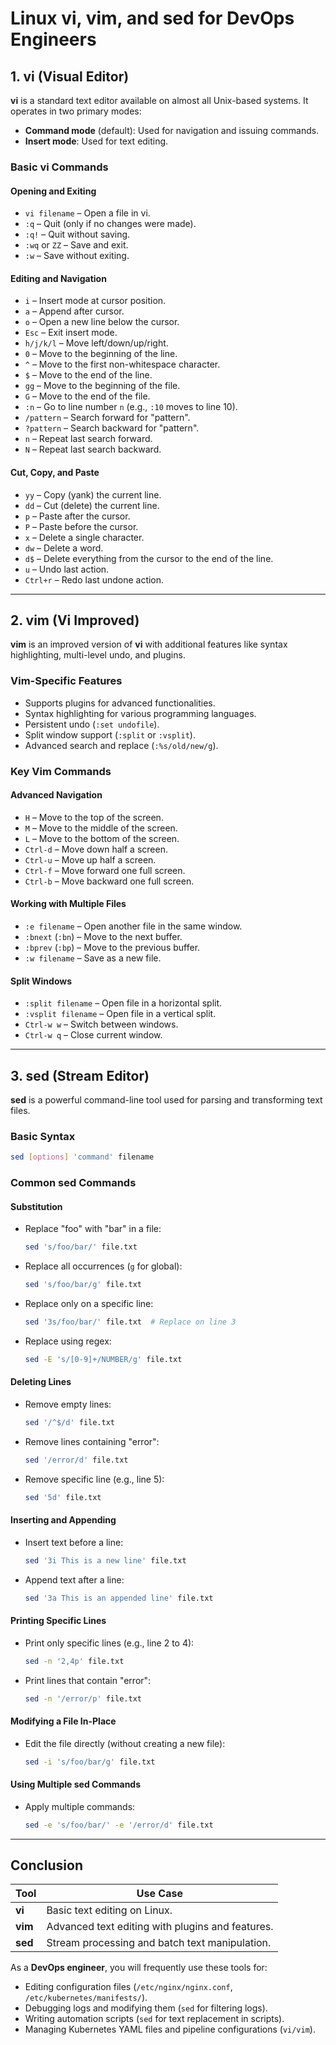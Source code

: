 # Linux vi, vim, and sed for DevOps Engineers

## 1. vi (Visual Editor)
**vi** is a standard text editor available on almost all Unix-based systems. It operates in two primary modes:
- **Command mode** (default): Used for navigation and issuing commands.
- **Insert mode**: Used for text editing.

### Basic vi Commands
#### Opening and Exiting
- `vi filename` – Open a file in vi.
- `:q` – Quit (only if no changes were made).
- `:q!` – Quit without saving.
- `:wq` or `ZZ` – Save and exit.
- `:w` – Save without exiting.

#### Editing and Navigation
- `i` – Insert mode at cursor position.
- `a` – Append after cursor.
- `o` – Open a new line below the cursor.
- `Esc` – Exit insert mode.
- `h/j/k/l` – Move left/down/up/right.
- `0` – Move to the beginning of the line.
- `^` – Move to the first non-whitespace character.
- `$` – Move to the end of the line.
- `gg` – Move to the beginning of the file.
- `G` – Move to the end of the file.
- `:n` – Go to line number `n` (e.g., `:10` moves to line 10).
- `/pattern` – Search forward for "pattern".
- `?pattern` – Search backward for "pattern".
- `n` – Repeat last search forward.
- `N` – Repeat last search backward.

#### Cut, Copy, and Paste
- `yy` – Copy (yank) the current line.
- `dd` – Cut (delete) the current line.
- `p` – Paste after the cursor.
- `P` – Paste before the cursor.
- `x` – Delete a single character.
- `dw` – Delete a word.
- `d$` – Delete everything from the cursor to the end of the line.
- `u` – Undo last action.
- `Ctrl+r` – Redo last undone action.

---

## 2. vim (Vi Improved)
**vim** is an improved version of **vi** with additional features like syntax highlighting, multi-level undo, and plugins.

### Vim-Specific Features
- Supports plugins for advanced functionalities.
- Syntax highlighting for various programming languages.
- Persistent undo (`:set undofile`).
- Split window support (`:split` or `:vsplit`).
- Advanced search and replace (`:%s/old/new/g`).

### Key Vim Commands
#### Advanced Navigation
- `H` – Move to the top of the screen.
- `M` – Move to the middle of the screen.
- `L` – Move to the bottom of the screen.
- `Ctrl-d` – Move down half a screen.
- `Ctrl-u` – Move up half a screen.
- `Ctrl-f` – Move forward one full screen.
- `Ctrl-b` – Move backward one full screen.

#### Working with Multiple Files
- `:e filename` – Open another file in the same window.
- `:bnext` (`:bn`) – Move to the next buffer.
- `:bprev` (`:bp`) – Move to the previous buffer.
- `:w filename` – Save as a new file.

#### Split Windows
- `:split filename` – Open file in a horizontal split.
- `:vsplit filename` – Open file in a vertical split.
- `Ctrl-w w` – Switch between windows.
- `Ctrl-w q` – Close current window.

---

## 3. sed (Stream Editor)
**sed** is a powerful command-line tool used for parsing and transforming text files.

### Basic Syntax
```bash
sed [options] 'command' filename
```

### Common sed Commands
#### Substitution
- Replace "foo" with "bar" in a file:
  ```bash
  sed 's/foo/bar/' file.txt
  ```
- Replace all occurrences (`g` for global):
  ```bash
  sed 's/foo/bar/g' file.txt
  ```
- Replace only on a specific line:
  ```bash
  sed '3s/foo/bar/' file.txt  # Replace on line 3
  ```
- Replace using regex:
  ```bash
  sed -E 's/[0-9]+/NUMBER/g' file.txt
  ```

#### Deleting Lines
- Remove empty lines:
  ```bash
  sed '/^$/d' file.txt
  ```
- Remove lines containing "error":
  ```bash
  sed '/error/d' file.txt
  ```
- Remove specific line (e.g., line 5):
  ```bash
  sed '5d' file.txt
  ```

#### Inserting and Appending
- Insert text before a line:
  ```bash
  sed '3i This is a new line' file.txt
  ```
- Append text after a line:
  ```bash
  sed '3a This is an appended line' file.txt
  ```

#### Printing Specific Lines
- Print only specific lines (e.g., line 2 to 4):
  ```bash
  sed -n '2,4p' file.txt
  ```
- Print lines that contain "error":
  ```bash
  sed -n '/error/p' file.txt
  ```

#### Modifying a File In-Place
- Edit the file directly (without creating a new file):
  ```bash
  sed -i 's/foo/bar/g' file.txt
  ```

#### Using Multiple sed Commands
- Apply multiple commands:
  ```bash
  sed -e 's/foo/bar/' -e '/error/d' file.txt
  ```

---

## Conclusion
| Tool  | Use Case |
|--------|------------------------------------|
| **vi** | Basic text editing on Linux. |
| **vim** | Advanced text editing with plugins and features. |
| **sed** | Stream processing and batch text manipulation. |

As a **DevOps engineer**, you will frequently use these tools for:
- Editing configuration files (`/etc/nginx/nginx.conf`, `/etc/kubernetes/manifests/`).
- Debugging logs and modifying them (`sed` for filtering logs).
- Writing automation scripts (`sed` for text replacement in scripts).
- Managing Kubernetes YAML files and pipeline configurations (`vi/vim`).

